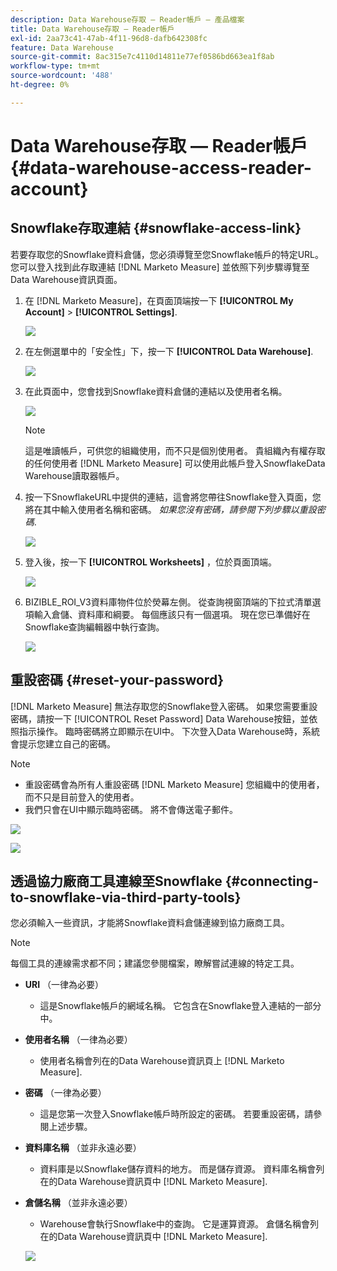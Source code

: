 ```yaml
---
description: Data Warehouse存取 — Reader帳戶 — 產品檔案
title: Data Warehouse存取 — Reader帳戶
exl-id: 2aa73c41-47ab-4f11-96d8-dafb642308fc
feature: Data Warehouse
source-git-commit: 8ac315e7c4110d14811e77ef0586bd663ea1f8ab
workflow-type: tm+mt
source-wordcount: '488'
ht-degree: 0%

---
```


# Data Warehouse存取 — Reader帳戶 {#data-warehouse-access-reader-account}

## Snowflake存取連結 {#snowflake-access-link}

若要存取您的Snowflake資料倉儲，您必須導覽至您Snowflake帳戶的特定URL。 您可以登入找到此存取連結 [!DNL Marketo Measure] 並依照下列步驟導覽至Data Warehouse資訊頁面。

1. 在 [!DNL Marketo Measure]，在頁面頂端按一下 **[!UICONTROL My Account]** > **[!UICONTROL Settings]**.

   ![](assets/data-warehouse-access-reader-account-1.png)

1. 在左側選單中的「安全性」下，按一下 **[!UICONTROL Data Warehouse]**.

   ![](assets/data-warehouse-access-reader-account-2.png)

1. 在此頁面中，您會找到Snowflake資料倉儲的連結以及使用者名稱。

   ![](assets/data-warehouse-access-reader-account-3.png)

   >[!NOTE]
   >
   >這是唯讀帳戶，可供您的組織使用，而不只是個別使用者。 貴組織內有權存取的任何使用者 [!DNL Marketo Measure] 可以使用此帳戶登入SnowflakeData Warehouse讀取器帳戶。

1. 按一下SnowflakeURL中提供的連結，這會將您帶往Snowflake登入頁面，您將在其中輸入使用者名稱和密碼。 _如果您沒有密碼，請參閱下列步驟以重設密碼_.

   ![](assets/data-warehouse-access-reader-account-4.png)

1. 登入後，按一下 **[!UICONTROL Worksheets]** ，位於頁面頂端。

   ![](assets/data-warehouse-access-reader-account-5.png)

1. BIZIBLE_ROI_V3資料庫物件位於熒幕左側。 從查詢視窗頂端的下拉式清單選項輸入倉儲、資料庫和綱要。 每個應該只有一個選項。 現在您已準備好在Snowflake查詢編輯器中執行查詢。

   ![](assets/data-warehouse-access-reader-account-6.png)

## 重設密碼 {#reset-your-password}

[!DNL Marketo Measure] 無法存取您的Snowflake登入密碼。 如果您需要重設密碼，請按一下 [!UICONTROL Reset Password] Data Warehouse按鈕，並依照指示操作。 臨時密碼將立即顯示在UI中。 下次登入Data Warehouse時，系統會提示您建立自己的密碼。

>[!NOTE]
>
>* 重設密碼會為所有人重設密碼 [!DNL Marketo Measure] 您組織中的使用者，而不只是目前登入的使用者。
>* 我們只會在UI中顯示臨時密碼。 將不會傳送電子郵件。

![](assets/data-warehouse-access-reader-account-7.png)

![](assets/data-warehouse-access-reader-account-8.png)

## 透過協力廠商工具連線至Snowflake {#connecting-to-snowflake-via-third-party-tools}

您必須輸入一些資訊，才能將Snowflake資料倉儲連線到協力廠商工具。

>[!NOTE]
>
>每個工具的連線需求都不同；建議您參閱檔案，瞭解嘗試連線的特定工具。

* **URI** （一律為必要）
   * 這是Snowflake帳戶的網域名稱。  它包含在Snowflake登入連結的一部分中。
* **使用者名稱** （一律為必要）
   * 使用者名稱會列在的Data Warehouse資訊頁上 [!DNL Marketo Measure].
* **密碼** （一律為必要）
   * 這是您第一次登入Snowflake帳戶時所設定的密碼。  若要重設密碼，請參閱上述步驟。
* **資料庫名稱** （並非永遠必要）
   * 資料庫是以Snowflake儲存資料的地方。 而是儲存資源。 資料庫名稱會列在的Data Warehouse資訊頁中 [!DNL Marketo Measure].
* **倉儲名稱** （並非永遠必要）
   * Warehouse會執行Snowflake中的查詢。 它是運算資源。  倉儲名稱會列在的Data Warehouse資訊頁中 [!DNL Marketo Measure].

  ![](assets/data-warehouse-access-reader-account-9.png)
